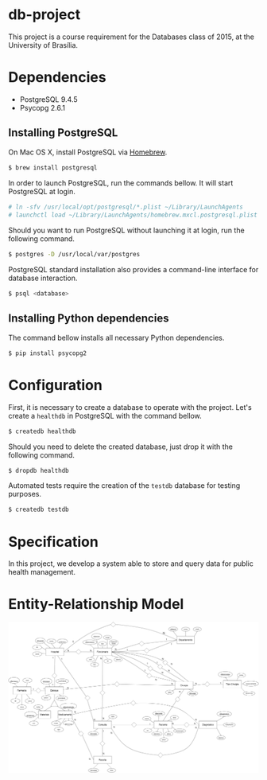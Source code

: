 # db-project
This project is a course requirement for the Databases class of 2015, at the University of Brasília.

# Dependencies
* PostgreSQL 9.4.5
* Psycopg 2.6.1

## Installing PostgreSQL
On Mac OS X, install PostgreSQL via [Homebrew](http://brew.sh/).

```sh
$ brew install postgresql
```

In order to launch PostgreSQL, run the commands bellow. It will start PostgreSQL at login.

```sh
# ln -sfv /usr/local/opt/postgresql/*.plist ~/Library/LaunchAgents
# launchctl load ~/Library/LaunchAgents/homebrew.mxcl.postgresql.plist
```

Should you want to run PostgreSQL without launching it at login, run the following command.

```sh
$ postgres -D /usr/local/var/postgres
```

PostgreSQL standard installation also provides a command-line interface for database interaction.

```sh
$ psql <database>
```

## Installing Python dependencies
The command bellow installs all necessary Python dependencies.

```sh
$ pip install psycopg2
```

# Configuration

First, it is necessary to create a database to operate with the project. Let's create a `healthdb` in PostgreSQL with the command bellow.

```sh
$ createdb healthdb
```

Should you need to delete the created database, just drop it with the following command.

```sh
$ dropdb healthdb
```

Automated tests require the creation of the `testdb` database for testing purposes.

```sh
$ createdb testdb
```

# Specification
In this project, we develop a system able to store and query data for public health management.

# Entity-Relationship Model
![](docs/entity_relationship_model.png)